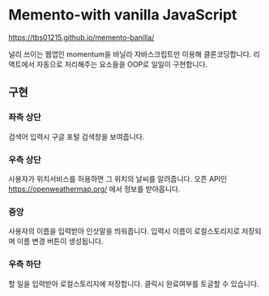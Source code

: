 # Memento-with vanilla JavaScript

https://tbs01215.github.io/memento-banilla/

널리 쓰이는 웹앱인 momentum을 바닐라 자바스크립트만 이용해 클론코딩합니다.
리액트에서 자동으로 처리해주는 요소들을 OOP로 일일이 구현합니다.
## 구현 
### 좌측 상단
검색어 입력시 구글 포털 검색창을 보여줍니다.
### 우측 상단
사용자가 위치서비스를 허용하면 그 위치의 날씨를 알려줍니다.
오픈 API인 https://openweathermap.org/ 에서 정보를 받아옵니다.
### 중앙
사용자의 이름을 입력받아 인삿말을 띄워줍니다.
입력시 이름이 로컬스토리지로 저장되며 이름 변경 버튼이 생성됩니다.
### 우측 하단
할 일을 입력받아 로컬스토리지에 저장합니다.
클릭시 완료여부를 토글할 수 있습니다.

